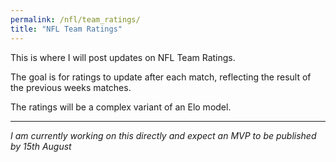 ```yaml
---
permalink: /nfl/team_ratings/
title: "NFL Team Ratings"
---
```


This is where I will post updates on NFL Team Ratings.

The goal is for ratings to update after each match, reflecting the result of the previous weeks matches.

The ratings will be a complex variant of an Elo model.

---

_I am currently working on this directly and expect an MVP to be published by 15th August_
